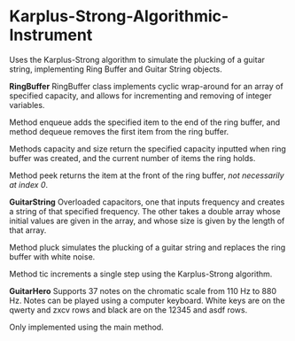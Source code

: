 # Karplus-Strong-Algorithmic-Instrument
Uses the Karplus-Strong algorithm to simulate the plucking of a guitar string, implementing Ring Buffer and Guitar String objects.

**RingBuffer**
RingBuffer class implements cyclic wrap-around for an array of specified capacity, and allows for incrementing and removing of integer variables.

Method enqueue adds the specified item to the end of the ring buffer, and method dequeue removes the first item from the ring buffer.

Methods capacity and size return the specified capacity inputted when ring buffer was created, and the current number of items the ring holds. 

Method peek returns the item at the front of the ring buffer, *not necessarily at index 0*.

**GuitarString**
Overloaded capacitors, one that inputs frequency and creates a string of that specified frequency. The other takes a double array whose initial values are given in the array, and whose size is given by the length of that array.

Method pluck simulates the plucking of a guitar string and replaces the ring buffer with white noise.

Method tic increments a single step using the Karplus-Strong algorithm.

**GuitarHero**
Supports 37 notes on the chromatic scale from 110 Hz to 880 Hz. Notes can be played using a computer keyboard. White keys are on the qwerty and zxcv rows and black are on the 12345 and asdf rows. 

Only implemented using the main method.
